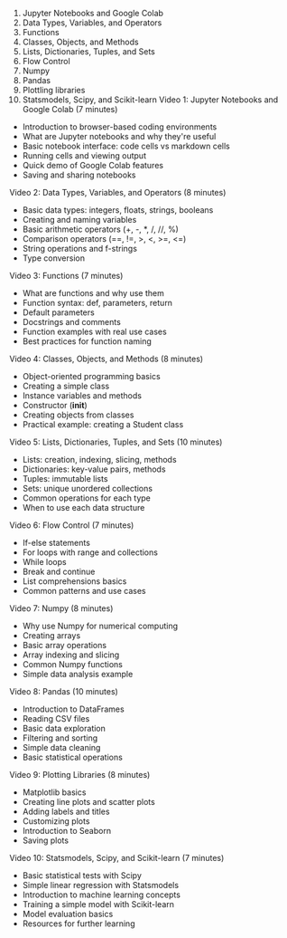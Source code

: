 1. Jupyter Notebooks and Google Colab
2. Data Types, Variables, and Operators
3. Functions
4. Classes, Objects, and Methods 
5. Lists, Dictionaries, Tuples, and Sets
6. Flow Control
7. Numpy
8. Pandas
9. Plottling libraries
10. Statsmodels, Scipy, and Scikit-learn
Video 1: Jupyter Notebooks and Google Colab (7 minutes)
- Introduction to browser-based coding environments
- What are Jupyter notebooks and why they're useful
- Basic notebook interface: code cells vs markdown cells
- Running cells and viewing output
- Quick demo of Google Colab features
- Saving and sharing notebooks

Video 2: Data Types, Variables, and Operators (8 minutes)
- Basic data types: integers, floats, strings, booleans
- Creating and naming variables 
- Basic arithmetic operators (+, -, *, /, //, %)
- Comparison operators (==, !=, >, <, >=, <=)
- String operations and f-strings
- Type conversion

Video 3: Functions (7 minutes)
- What are functions and why use them
- Function syntax: def, parameters, return
- Default parameters
- Docstrings and comments
- Function examples with real use cases
- Best practices for function naming

Video 4: Classes, Objects, and Methods (8 minutes)
- Object-oriented programming basics
- Creating a simple class
- Instance variables and methods
- Constructor (__init__)
- Creating objects from classes
- Practical example: creating a Student class

Video 5: Lists, Dictionaries, Tuples, and Sets (10 minutes)
- Lists: creation, indexing, slicing, methods
- Dictionaries: key-value pairs, methods
- Tuples: immutable lists
- Sets: unique unordered collections
- Common operations for each type
- When to use each data structure

Video 6: Flow Control (7 minutes)
- If-else statements
- For loops with range and collections
- While loops
- Break and continue
- List comprehensions basics
- Common patterns and use cases

Video 7: Numpy (8 minutes)
- Why use Numpy for numerical computing
- Creating arrays
- Basic array operations
- Array indexing and slicing
- Common Numpy functions
- Simple data analysis example

Video 8: Pandas (10 minutes)
- Introduction to DataFrames
- Reading CSV files
- Basic data exploration
- Filtering and sorting
- Simple data cleaning
- Basic statistical operations

Video 9: Plotting Libraries (8 minutes)
- Matplotlib basics
- Creating line plots and scatter plots
- Adding labels and titles
- Customizing plots
- Introduction to Seaborn
- Saving plots

Video 10: Statsmodels, Scipy, and Scikit-learn (7 minutes)
- Basic statistical tests with Scipy
- Simple linear regression with Statsmodels
- Introduction to machine learning concepts
- Training a simple model with Scikit-learn
- Model evaluation basics
- Resources for further learning
